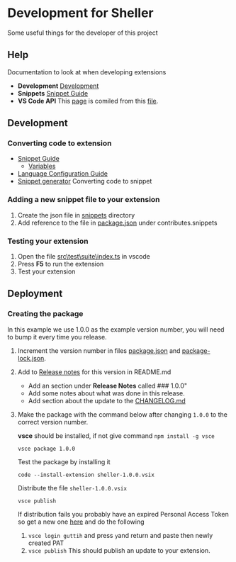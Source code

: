 # Development for Sheller
Some useful things for the developer of this project

## Help
Documentation to look at when developing extensions
 - **Development** [Development](https://code.visualstudio.com/api/get-started/your-first-extension)
 - **Snippets** [Snippet Guide](https://code.visualstudio.com/api/language-extensions/snippet-guide)
 - **VS Code API** This [page](https://code.visualstudio.com/api/references/vscode-api) is comiled from this [file](https://github.com/microsoft/vscode/blob/main/src/vscode-dts/vscode.d.ts).


## Development

### Converting code to extension
  - [Snippet Guide](https://code.visualstudio.com/api/language-extensions/snippet-guide)
    -   [Variables](https://code.visualstudio.com/docs/editor/userdefinedsnippets#_variables)
  - [Language Configuration Guide](https://code.visualstudio.com/api/language-extensions/language-configuration-guide)
  - [Snippet generator](https://snippet-generator.app/) Converting code to snippet 

### Adding a new snippet file to your extension
  1. Create the json file in [snippets](snippets) directory 
  2. Add reference to the file in [package.json](package.json) under contributes.snippets

### Testing your extension
  1. Open the file [src\test\suite\index.ts](src\test\suite\index.ts) in vscode
  2. Press **F5** to run the extension
  3. Test your extension

## Deployment
### Creating the package
In this example we use 1.0.0 as the example version number, you will need to bump it every time you release.
1. Increment the version number in files [package.json] and [package-lock.json].
2. Add to [Release notes] for this version in README.md
    - Add an section under **Release Notes** called ### 1.0.0"
    - Add some notes about what was done in this release.
    - Add section about the update to the [CHANGELOG.md]
3. Make the package with the command below after changing `1.0.0` to the correct version number.

    **vsce** should be installed, if not give command `npm install -g vsce`
    ```
    vsce package 1.0.0
    ```
    Test the package by installing it
    ```
    code --install-extension sheller-1.0.0.vsix
    ```
    Distribute the file `sheller-1.0.0.vsix`
    ```
    vsce publish
    ```
    If distribution fails you probably have an expired Personal Access Token so 
    get a new one [here]( https://aka.ms/vscodepat) and do the following
    1. `vsce login guttih` and press `y`and return and paste then newly created PAT
    2. `vsce publish` This should publish an update to your extension.

   


[Release notes]:./README.md#release-notes
[CHANGELOG.md]:./CHANGELOG.md
[package.json]:./package.json
[package-lock.json]:./package-lock.json


